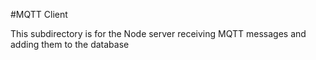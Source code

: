 #MQTT Client

This subdirectory is for the Node server receiving MQTT messages and adding them to the database
